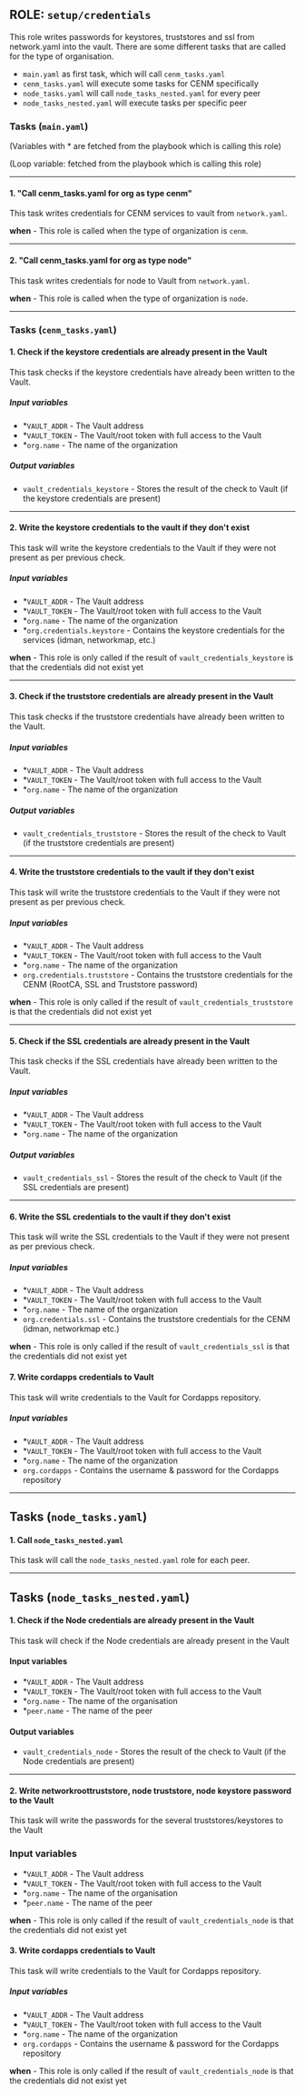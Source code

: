 ## ROLE: `setup/credentials`
This role writes passwords for keystores, truststores and ssl from network.yaml into the vault. There are some different tasks that are called for the type of organisation.
- `main.yaml` as first task, which will call `cenm_tasks.yaml`
- `cenm_tasks.yaml` will execute some tasks for CENM specifically
- `node_tasks.yaml` will call `node_tasks_nested.yaml` for every peer
- `node_tasks_nested.yaml` will execute tasks per specific peer

### Tasks (`main.yaml`)
(Variables with * are fetched from the playbook which is calling this role)

(Loop variable: fetched from the playbook which is calling this role)

---

#### 1. "Call cenm_tasks.yaml for org as type cenm"
This task writes credentials for CENM services to vault from `network.yaml`.

**when** - This role is called when the type of organization is `cenm`.

---

#### 2. "Call cenm_tasks.yaml for org as type node"
This task writes credentials for node to Vault from `network.yaml`.

**when** - This role is called when the type of organization is `node`.

---------
### Tasks (`cenm_tasks.yaml`)

#### 1. Check if the keystore credentials are already present in the Vault
This task checks if the keystore credentials have already been written to the Vault.
##### Input variables
- *`VAULT_ADDR` - The Vault address
- *`VAULT_TOKEN` - The Vault/root token with full access to the Vault
- *`org.name` - The name of the organization 
##### Output variables
- `vault_credentials_keystore` - Stores the result of the check to Vault (if the keystore credentials are present)

---

#### 2. Write the keystore credentials to the vault if they don't exist
This task will write the keystore credentials to the Vault if they were not present as per previous check.
##### Input variables
- *`VAULT_ADDR` - The Vault address
- *`VAULT_TOKEN` - The Vault/root token with full access to the Vault
- *`org.name` - The name of the organization 
- *`org.credentials.keystore` - Contains the  keystore credentials for the services (idman, networkmap, etc.)

**when** - This role is only called if the result of `vault_credentials_keystore` is that the credentials did not exist yet

---

#### 3. Check if the truststore credentials are already present in the Vault
This task checks if the truststore credentials have already been written to the Vault.
##### Input variables
- *`VAULT_ADDR` - The Vault address
- *`VAULT_TOKEN` - The Vault/root token with full access to the Vault
- *`org.name` - The name of the organization 
##### Output variables
- `vault_credentials_truststore` - Stores the result of the check to Vault (if the truststore credentials are present)

---

#### 4. Write the truststore credentials to the vault if they don't exist
This task will write the truststore credentials to the Vault if they were not present as per previous check.
##### Input variables
- *`VAULT_ADDR` - The Vault address
- *`VAULT_TOKEN` - The Vault/root token with full access to the Vault
- *`org.name` - The name of the organization 
- `org.credentials.truststore` - Contains the truststore credentials for the CENM (RootCA, SSL and Truststore password)

**when** - This role is only called if the result of `vault_credentials_truststore` is that the credentials did not exist yet

---

#### 5. Check if the SSL credentials are already present in the Vault
This task checks if the SSL credentials have already been written to the Vault.
##### Input variables
- *`VAULT_ADDR` - The Vault address
- *`VAULT_TOKEN` - The Vault/root token with full access to the Vault
- *`org.name` - The name of the organization 
##### Output variables
- `vault_credentials_ssl` - Stores the result of the check to Vault (if the SSL credentials are present)

---

#### 6. Write the SSL credentials to the vault if they don't exist
This task will write the SSL credentials to the Vault if they were not present as per previous check.
##### Input variables
- *`VAULT_ADDR` - The Vault address
- *`VAULT_TOKEN` - The Vault/root token with full access to the Vault
- *`org.name` - The name of the organization 
- `org.credentials.ssl` - Contains the truststore credentials for the CENM (idman, networkmap etc.)

**when** - This role is only called if the result of `vault_credentials_ssl` is that the credentials did not exist yet

#### 7. Write cordapps credentials to Vault
This task will write credentials to the Vault for Cordapps repository.
##### Input variables
- *`VAULT_ADDR` - The Vault address
- *`VAULT_TOKEN` - The Vault/root token with full access to the Vault
- *`org.name` - The name of the organization 
- `org.cordapps` - Contains the username & password for the Cordapps repository

---
## Tasks (`node_tasks.yaml`)

#### 1. Call `node_tasks_nested.yaml`
This task will call the `node_tasks_nested.yaml` role for each peer.

---
## Tasks (`node_tasks_nested.yaml`)

#### 1. Check if the Node credentials are already present in the Vault
This task will check if the Node credentials are already present in the Vault
#### Input variables
- *`VAULT_ADDR` - The Vault address
- *`VAULT_TOKEN` - The Vault/root token with full access to the Vault
- *`org.name` - The name of the organisation
- *`peer.name` - The name of the peer
#### Output variables
- `vault_credentials_node` - Stores the result of the check to Vault (if the Node credentials are present)

---

#### 2. Write networkroottruststore, node truststore, node keystore password to the Vault
This task will write the passwords for the several truststores/keystores to the Vault
### Input variables
- *`VAULT_ADDR` - The Vault address
- *`VAULT_TOKEN` - The Vault/root token with full access to the Vault
- *`org.name` - The name of the organisation
- *`peer.name` - The name of the peer

**when** - This role is only called if the result of `vault_credentials_node` is that the credentials did not exist yet

#### 3. Write cordapps credentials to Vault
This task will write credentials to the Vault for Cordapps repository.
##### Input variables
- *`VAULT_ADDR` - The Vault address
- *`VAULT_TOKEN` - The Vault/root token with full access to the Vault
- *`org.name` - The name of the organization 
- `org.cordapps` - Contains the username & password for the Cordapps repository

**when** - This role is only called if the result of `vault_credentials_node` is that the credentials did not exist yet